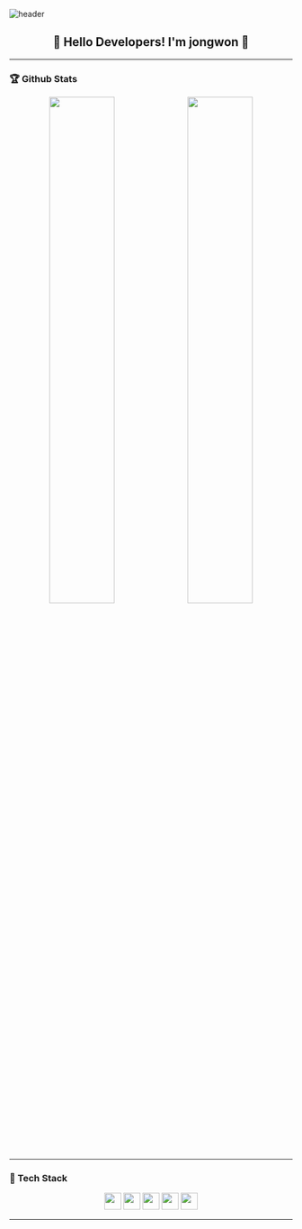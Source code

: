 ![header](https://capsule-render.vercel.app/api?type=waving&color=gradient&height=200&section=header&text=What's%20Up?&animation=twinkling&fontSize=40)

<h2 align="center">👋 Hello Developers! I'm jongwon 👋</h2>

---

### 🏆 Github Stats

<p align="center">
  <img src="https://github-readme-stats.vercel.app/api?username=jjwon2149&show_icons=true&hide_border=true&theme=highcontrast" width="48%" />
  <img src="https://github-readme-streak-stats.herokuapp.com/?user=jjwon2149&theme=highcontrast" width="48%" />
</p>

---

### 🚀 Tech Stack

<p align="center">
  <img src="https://img.shields.io/badge/iOS-ffffff?style=flat-square&logo=iOS&logoColor=000000" height="30"/>
  <img src="https://img.shields.io/badge/Swift-F05138?style=flat-square&logo=Swift&logoColor=FFFFFF" height="30"/>
  <img src="https://img.shields.io/badge/SwiftUI-0078D4?style=flat-square&logo=Swift&logoColor=FFFFFF" height="30"/>
  <img src="https://img.shields.io/badge/Xcode-147EFB?style=flat-square&logo=Xcode&logoColor=FFFFFF" height="30"/>
  <img src="https://img.shields.io/badge/Git-F05032?style=flat-square&logo=Git&logoColor=FFFFFF" height="30"/>
</p>

---

<!-- 
<p align="center"> 
  <img src="https://github.com/jjwon2149/jjwon2149/blob/main/github-metrics.svg" alt="Metrics" width="70%">
</p>
   
<p align="center"> 
  <img src="https://profile-counter.glitch.me/jjwon2149/count.svg" alt="Visitor Count" align="center" /> 
</p>
-->
